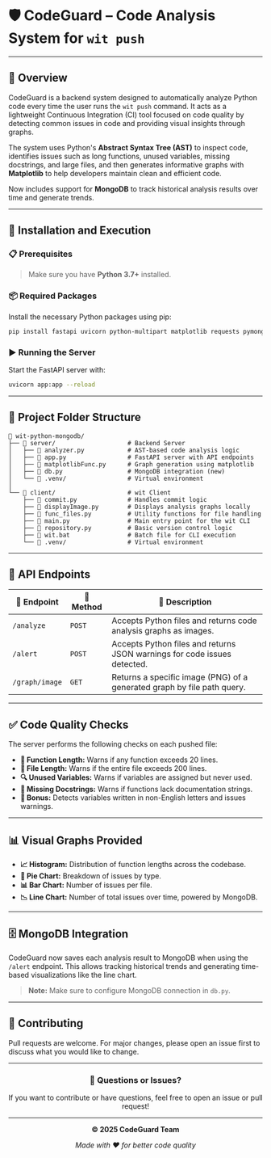 # 🛡️ CodeGuard – Code Analysis System for `wit push`


---

## 🎯 Overview

CodeGuard is a backend system designed to automatically analyze Python code every time the user runs the `wit push` command. It acts as a lightweight Continuous Integration (CI) tool focused on code quality by detecting common issues in code and providing visual insights through graphs. 

The system uses Python's **Abstract Syntax Tree (AST)** to inspect code, identifies issues such as long functions, unused variables, missing docstrings, and large files, and then generates informative graphs with **Matplotlib** to help developers maintain clean and efficient code. 

Now includes support for **MongoDB** to track historical analysis results over time and generate trends.

---

## 🚀 Installation and Execution

### 📋 Prerequisites

> Make sure you have **Python 3.7+** installed.

### 📦 Required Packages

Install the necessary Python packages using pip:

```bash
pip install fastapi uvicorn python-multipart matplotlib requests pymongo
```

### ▶️ Running the Server

Start the FastAPI server with:

```bash
uvicorn app:app --reload
```

---

## 📁 Project Folder Structure

```
📂 wit-python-mongodb/
├── 📁 server/                    # Backend Server
│   ├── 📄 analyzer.py            # AST-based code analysis logic
│   ├── 📄 app.py                 # FastAPI server with API endpoints
│   ├── 📄 matplotlibFunc.py      # Graph generation using matplotlib
│   ├── 📄 db.py                  # MongoDB integration (new)
│   └── 📁 .venv/                 # Virtual environment
│
└── 📁 client/                    # wit Client
    ├── 📄 commit.py              # Handles commit logic
    ├── 📄 displayImage.py        # Displays analysis graphs locally
    ├── 📄 func_files.py          # Utility functions for file handling
    ├── 📄 main.py                # Main entry point for the wit CLI
    ├── 📄 repository.py          # Basic version control logic
    ├── 📄 wit.bat                # Batch file for CLI execution
    └── 📁 .venv/                 # Virtual environment
```

---

## 🔌 API Endpoints

| 🎯 Endpoint | 📡 Method | 📝 Description |
|-------------|-----------|----------------|
| `/analyze` | `POST` | Accepts Python files and returns code analysis graphs as images. |
| `/alert` | `POST` | Accepts Python files and returns JSON warnings for code issues detected. |
| `/graph/image` | `GET` | Returns a specific image (PNG) of a generated graph by file path query. |

---

## ✅ Code Quality Checks

The server performs the following checks on each pushed file:

- **📏 Function Length:** Warns if any function exceeds 20 lines.
- **📄 File Length:** Warns if the entire file exceeds 200 lines.
- **🔍 Unused Variables:** Warns if variables are assigned but never used.
- **📖 Missing Docstrings:** Warns if functions lack documentation strings.
- **🌟 Bonus:** Detects variables written in non-English letters and issues warnings.

---

## 📊 Visual Graphs Provided

- **📈 Histogram:** Distribution of function lengths across the codebase.
- **🥧 Pie Chart:** Breakdown of issues by type.
- **📊 Bar Chart:** Number of issues per file.
- **📉 Line Chart:** Number of total issues over time, powered by MongoDB.

---

## 🗄️ MongoDB Integration

CodeGuard now saves each analysis result to MongoDB when using the `/alert` endpoint. This allows tracking historical trends and generating time-based visualizations like the line chart. 

> **Note:** Make sure to configure MongoDB connection in `db.py`.

---

## 🤝 Contributing

Pull requests are welcome. For major changes, please open an issue first to discuss what you would like to change.

---

<div align="center">

### 💬 Questions or Issues?

If you want to contribute or have questions, feel free to open an issue or pull request!

---

**© 2025 CodeGuard Team**

*Made with ❤️ for better code quality*

</div>
